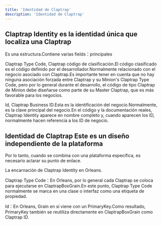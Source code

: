```yaml
---
title: 'Identidad de Claptrap'
description: 'Identidad de Claptrap'
---
```



## Claptrap Identity es la identidad única que localiza una Claptrap

Es una estructura.Contiene varias fields：principales

Claptrap Type Code, Claptrap código de clasificación.El código clasificado es el código definido por el desarrollador.Normalmente relacionado con el negocio asociado con Claptrap.Es importante tener en cuenta que no hay ninguna asociación forzada entre Claptrap y su Minion's Claptrap Type Code, pero por lo general durante el desarrollo, el código de tipo Claptrap de Minion debe diseñarse como parte de su Master Claptrap, que es más favorable para los negocios.

Id, Claptrap Business ID.Esta es la identificación del negocio.Normalmente, es la clave principal del negocio.En el código y la documentación reales, Claptrap Identity aparece en nombre completo y, cuando aparecen los ID, normalmente hacen referencia a los ID de negocio.

## Identidad de Claptrap Este es un diseño independiente de la plataforma

Por lo tanto, cuando se combina con una plataforma específica, es necesario aclarar su punto de enlace.

La encarnación de Claptrap Identity en Orleans.

Claptrap Type Code：En Orleans, por lo general cada Claptrap se coloca para ejecutarse en ClaptrapBoxGrain.En este punto, Claptrap Type Code normalmente se marca en una clase o interfaz como una etiqueta de propiedad.

Id：En Orleans, Grain en sí viene con un PrimaryKey.Como resultado, PrimaryKey también se reutiliza directamente en ClaptrapBoxGrain como Claptrap ID.
